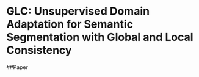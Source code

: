 # GLC: Unsupervised Domain Adaptation for Semantic Segmentation with Global and Local Consistency

##Paper
